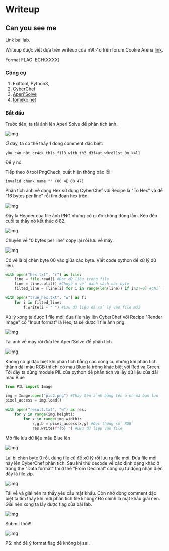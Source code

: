 # Writeup

## Can you see me
[Link](https://battle.cookiearena.org/challenges/stenography/can-you-see-me) bài lab.

Writeup được viết dựa trên writeup của n9tr4o trên forum Cookie Arena [link](https://forum.cookiearena.org/t/stenography-can-you-see-me/61).

Format FLAG: ECH{XXXX}

### Công cụ
1. Exiftool, Python3,
2. [CyberChef](https://gchq.github.io/CyberChef)
3. [Aperi'Solve](https://www.aperisolve.com/)
4. [tomeko.net](https://tomeko.net/index.php?lang=en)

### Bắt đầu
Trước tiên, ta tải ảnh lên Aperi'Solve để phân tích ảnh.

![img](https://github.com/GnolV/CookieCTF/blob/6f43a63ef608e5d15281cfff777157fdaf540e0f/Stegnography/Can%20you%20see%20me/aperi1.png)

Ở đây, ta có thể thấy 1 dòng comment đặc biệt:
```
y0u_c4n_n0t_cr4ck_th1s_f1l3_w1th_th3_d3f4ut_w0rdl1st_0n_k4l1
```

Để ý nó.

Tiếp theo ở tool PngCheck, xuất hiện thông báo lỗi:
```
invalid chunk name "" (00 4E 00 47)
```

Phân tích ảnh về dạng Hex sử dụng CyberChef với Recipe là "To Hex" và để "16 bytes per line" rồi tìm đoạn hex trên.

![img](https://github.com/GnolV/CookieCTF/blob/6f43a63ef608e5d15281cfff777157fdaf540e0f/Stegnography/Can%20you%20see%20me/cyberchef1.png)

Đây là Header của file ảnh PNG nhưng có gì đó không đúng lắm. Kéo đến cuối ta thấy nó kết thúc ở 82. 

![img](https://github.com/GnolV/CookieCTF/blob/6f43a63ef608e5d15281cfff777157fdaf540e0f/Stegnography/Can%20you%20see%20me/cyberchef2.png)

Chuyển về "0 bytes per line" copy lại rồi lưu về máy.

![img](https://github.com/GnolV/CookieCTF/blob/6f43a63ef608e5d15281cfff777157fdaf540e0f/Stegnography/Can%20you%20see%20me/hex.png)

Có vẻ là bị chèn byte 00 vào giữa các byte. VIết code python để xử lý dữ liệu.

```python
with open("hex.txt", "r") as file:
    line = file.read() #Đọc dữ liệu trong file
    line = line.split() #Chuyển về danh sách các byte
    filted_line = [line[i] for i in range(len(line)) if i%2!=0] #Chỉ lấy các byte ở vị trí lẻ

with open("true_hex.txt", "w") as f:
    for i in filted_line:
        f.write(i + " ") #Lưu dữ liệu đã xử lý vào file mới
```

Xử lý xong ta được 1 file mới, đưa file này lên CyberChef với Recipe "Render Image" có "Input format" là Hex, ta sẽ được 1 file ảnh png.

![img](https://github.com/GnolV/CookieCTF/blob/6f43a63ef608e5d15281cfff777157fdaf540e0f/Stegnography/Can%20you%20see%20me/cyberchef3.png)

Tải ảnh về máy rồi đưa lên Aperi'Solve để phân tích.

![img](https://github.com/GnolV/CookieCTF/blob/6f43a63ef608e5d15281cfff777157fdaf540e0f/Stegnography/Can%20you%20see%20me/aperi2.png)

Không có gì đặc biệt khi phân tích bằng các công cụ nhưng khi phân tích thành dải màu RGB thì chỉ có màu Blue là trông khác biệt với Red và Green. Tới đây ta dùng module PIL của python để phân tích và lấy dữ liệu của dải màu Blue

```python
from PIL import Image

img = Image.open("pic2.png") #Thay tên ảnh bằng tên ảnh mà bạn lưu
pixel_access = img.load()

with open("result.txt", "w") as res:
    for y in range(img.height):
        for x in range(img.width):
            r,g,b = pixel_access[x,y] #Đọc thông số RGB
            res.write(f"{b} ") #Lưu dữ liệu vào file
```

Mở file lưu dữ liệu màu Blue lên

![img](https://github.com/GnolV/CookieCTF/blob/02a6c1c488edf13ad97e2b989e99d5b4dc4275c5/Stegnography/Can%20you%20see%20me/result.png)

Lại bị chèn byte 0 rồi, dùng file cũ để xử lý rồi lưu ra file mới. Đưa file mới này lên CyberChef phân tích. Sau khi thử decode về các định dạng khác ở trong thẻ "Data format" thì ở thẻ "From Decimal" công cụ tự động nhận diện đây là file zip. 

![img](https://github.com/GnolV/CookieCTF/blob/02a6c1c488edf13ad97e2b989e99d5b4dc4275c5/Stegnography/Can%20you%20see%20me/cyberchef4.png)

Tải về và giải nén ra thấy yêu cầu mật khẩu. Còn nhớ dòng comment đặc biệt ta tìm thấy khi mới phân tích file không? Đó chính là mật khẩu giải nén. Giải nén xong ta lấy được flag của bài lab.

![img](https://github.com/GnolV/CookieCTF/blob/02a6c1c488edf13ad97e2b989e99d5b4dc4275c5/Stegnography/Can%20you%20see%20me/flag.png)

Submit thôi!!!

![img](https://github.com/GnolV/CookieCTF/blob/02a6c1c488edf13ad97e2b989e99d5b4dc4275c5/Stegnography/Can%20you%20see%20me/completed.png)

PS: nhớ để ý format flag để không bị sai.
